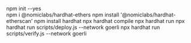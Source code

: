 npm init --yes  
npm i @nomiclabs/hardhat-ethers
npm install '@nomiclabs/hardhat-etherscan'
npm install hardhat
npx hardhat compile
npx hardhat run
npx hardhat run scripts/deploy.js --network goerli
npx hardhat run scripts/verify.js --network goerli
